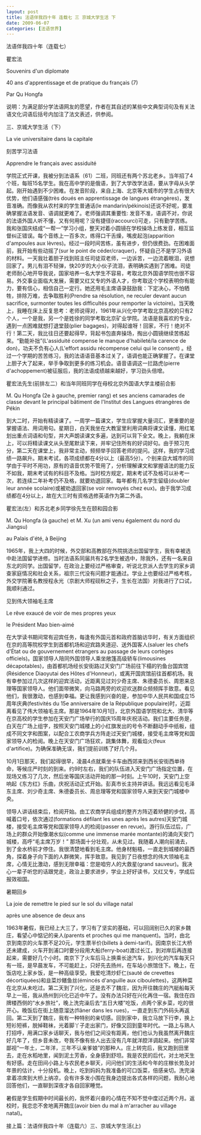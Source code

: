 ```yaml
---
layout: post
title: 法语伴我四十年 连载七 三 京城大学生活 下
date: 2009-06-07
categories: [法语世界]  
---
```




法语伴我四十年（连载七）

瞿宏法

Souvenirs d'un diplomate

40 ans d'apprentissage et de pratique du français (7)

Par Qu Hongfa

说明：为满足部分学法语网友的愿望，作者在其自述的某些中文典型词句及有关法语文化词语后括号内加注了法文表述，供参阅。

三、京城大学生活（下）

La vie universitaire dans la capitale

刻苦学习法语

Apprendre le français avec assiduité





学院正式开课，我被分到法语系（61）二班，同班还有两个苏北老乡。当年招了4个班，每班15名学生。我在高中学的是俄语，到了大学改学法语，要从字母从头学起。刚开始遇到不少困难。在发音阶段，来自上海、北京等大城市的学生占有很大优势，他们语感强(très doués en apprentissage de langues étrangères)，发音准确。而像我从农村来的学生普通话(le mandarin/pékinois)还说不好呢，要准确掌握法语发音、语调就更难了。老师强调其重要性: 发音不准，语调不对，你说的法语外国人听不懂，又有何用呢？没有捷径(raccourci)可走，只有勤学苦练。我和张国庆结成“一帮一”学习小组，整天对着小圆镜在学校操场上练发音，相互监督纠正错误。每个音练上一百多次，练得口干舌燥，嘴皮起泡(apparition d'ampoules aux lèvres)。经过一段时间苦练，虽有进步，但仍很费劲。在困难面前，我开始有些动摇了(sur le point de céder/craquer)，怀疑自己不是学习外语的材料。一天我壮着胆子找到班主任司徒双老师，一边诉苦，一边流着眼泪，说想回家了。男儿有泪不轻弹，快20岁的大小伙子流泪，表明确实遇到了困难。司徒老师耐心地开导我说，国家培养一名大学生不容易，考取北京外国语学院也很不容易。外交事业面临大发展，需要又红又专的外语人才，你考取这个学校表明你有能力，要有信心，相信自己一定行。她还用毛主席语录鼓励我：下定决心，不怕牺牲，排除万难，去争取胜利(Prendre sa résolution, ne reculer devant aucun sacrifice, surmonter toutes les difficultés pour remporter la victoire)。当天晚上，我睡在床上反复思考：老师说得对，1961年从兴化中学考取北京高校的只有2个人，一个是我，另一个是姓徐的同学考取北京矿业学院。法语是我喜欢的专业，遇到一点困难就想打退堂鼓(plier bagages)，对得起谁呀！回家，不行！绝对不行！第二天，我比往日还要起得早，背起书包直奔操场，掏出小圆镜继续苦练起来。“勤能补拙”(L'assiduité compense le manque d'habileté/la carence de don)，功夫不负有心人(L'effort assidu récompense celui qui le consent) 。经过一个学期的苦苦练习，我的法语语音基本过关了，语调也能正确掌握了。在课堂上胆子大了起来，举手争取到更多的练习机会。语音语调这一拦路虎(pierre d'achoppement)被征服后，我的法语成绩越来越好，学习劲头倍增。

瞿宏法先生(前排左二）和当年同班同学在母校北京外国语大学主楼前合影

M. Qu Hongfa (2e à gauche, premier rang) et ses anciens camarades de classe devant le principal bâtiment de l'Institut des Langues étrangères de Pékin



到大二时，开始有精读课了。一周学一篇课文，学生应掌握大量词汇，更重要的是掌握语法、用词用句。星期日，白天我坐在大教室里利用词典将课文读懂，用红笔划出重点词语和句型，并大声朗读课文多遍，达到可以背下全文。晚上，我躺在床上，可以将精读课文从头至尾默读下来，并牢记住所有的好词好句。由于预习充分，第二天在课堂上，我非常主动，频频举手回答老师的提问。这样，我的学习成绩一路飙升。期末考试，各项成绩都在4分以上（最高5分）。个别来自大城市的同学由于平时不用功，原有的语音优势不管用了，分析理解课文和掌握语法的能力反不如我，期末考试有的科目不及格。当时校方规定，期末考试不及格可以补考一次，若连续二年补考仍不及格，就要劝退回家。每年都有几名学生留级(doubler leur année scolaire)或被劝退回家(se voir renvoyés chez eux)。由于我学习成绩都在4分以上，故在大三时有资格选修英语作为第二外语。

瞿宏法(左）和苏北老乡同学徐先生在颐和园合影

M. Qu Hongfa (à gauche) et M. Xu (un ami venu également du nord du Jiangsu)

au Palais d'été, à Beijing



1965年，我上大四的时候，外交部和高教部在外院挑选出国留学生，我有幸被选中赴法国留学进修。当时法语系同届共有2名学生被选中，除我外，还有一名来自东北的同学。出国留学，在政治上要经过严格审查，听说北京派人去学生的家乡调查家庭情况和社会关系，祖宗三代没有问题才能通过。学业上也要经过严格考核，外交学院著名教授程永光（京剧大师程砚秋之子，生长在法国）对我进行了口试，我顺利通过。

见到伟大领袖毛主席

Le rêve exaucé de voir de mes propres yeux

le Président Mao bien-aimé

在大学读书期间常有迎宾任务，每逢有外国元首和政府首脑访华时，有关方面组织在京的高等院校学生到首都机场和迎宾路夹道迎、送外国客人(saluer les chefs d'État ou de gouvernement étrangers au passage de leurs cortèges officiels)。国家领导人陪同外国领导人乘坐敞篷高级轿车(limousines décapotables)，由首都机场经长安街路过天安门广场前往下榻的钓鱼台国宾馆(Résidence Diaoyutai des Hôtes d'Honneur)，或离开国宾馆前往首都机场。我有幸参加过几次这样的迎宾活动，近距离见过刘少奇主席、朱德委员长、周恩来总理等国家领导人。他们面带微笑，向马路两旁的欢迎欢送群众频频挥手致意。看见他们，我很激动，也感到幸福。更让我感到兴奋的是，参加中华人民共和国成立15周年庆典(festivités du 15e anniversaire de la République populaire)时，近距离看见了伟大领袖毛主席。那是1964年10月1日，北京外国语学院和北大、清华等在京高校的学生参加在天安门广场举行的国庆15周年庆祝活动。我们主要任务是，白天在广场上组字，按照天安门城楼上的小红旗发出的号令不断翻动手中纸板，组成不同文字和图案，以配合工农商学兵方阵走过天安门城楼，接受毛主席等党和国家领导人的检阅。晚上在天安门广场狂欢，跳集体舞，观看焰火(feux d'artifice)。为确保准确无误，我们提前训练了好几个月。

10月1日那天，我们起得很早，凌晨4点就乘坐卡车由西郊来到西长安街西单待命，等候庄严时刻的到来。约9时左右，我们的队伍进入天安门广场指定位置，在现场又练习了几次，然后坐等国庆活动开始的那一时刻。上午10时，天安门上空响起《东方红》乐曲，庆祝活动正式开始。彭真市长主持并讲话。我远远看见毛泽东主席、刘少奇主席、朱德委员长、周总理等党和国家领导人来到天安门城楼中央。

领导人讲话结束后，检阅开始。由工农商学兵组成的整齐方阵迈着矫健的步伐，高喊着口号，依次通过(formations défilant les unes après les autres)天安门城楼，接受毛主席等党和国家领导人的检阅(passer en revue)。游行队伍过后，广场上的群众开始像潮水似(comme une immense marée montante)的涌向天安门城楼，高呼“毛主席万岁！” 那场面十分壮观，从未见过。我随着人潮向前涌去，到了金水桥前才停住。我很清楚地看到毛主席。他身材魁梧，一直走到城楼的最西角，探着身子向下面的人群微笑，挥手致意。我见到了日夜想念的伟大领袖毛主席，心情无比激动，感到无限幸福：您是咱穷人的大救星(grand sauveur)。我决心一辈子听您的话跟党走，政治上要求进步，学业上好好读书，又红又专，学成后报效祖国。

暑期回乡

La joie de remettre le pied sur le sol du village natal

après une absence de deux ans



1963年暑假，我已经上大三了，学习有了坚实的基础，可以回阔别已久的家乡魏庄，看望心中惦记的亲人(parents et proches qui me manquent)。当时，由北京到南京的火车票不足20元，学生票半价(billets à demi-tarif)。因南京长江大桥还未建成，火车开到浦口时要分段用大船(ferry-boat)渡过长江，到对岸后再连接起来，需要好几个小时。南京下了火车后马上换乘长途汽车，到兴化的汽车每天只有一班，是早晨发车，不可能赶上，只好先去扬州，在车站小旅馆住下。晚上，在饭店吃上家乡饭，是一种高级享受。我爱吃清炒虾仁(sauté de crevettes décortiquées)和韭菜炒鳝鱼丝(émincés d'anguille aux ciboulettes)，这两种菜在北京从未吃过。第二天到了兴化，还是去不了魏庄，因为开往魏庄的汽艇船每天早上一班，我从扬州到兴化已近中午了。没有办法只好在兴化再住一宿。我住在四牌楼西侧的“水乡旅社”，晚上洗完澡后去“五日大楼”吃饭，点两个家乡菜，吃的很开心。晚饭后在街上随意溜达(flâner dans les rues)，一直走到东门外码头再返回。第二天到了魏庄，我有一种特别的亲切感。回到家中，我立马放下行李，换上短衫短裤，脱掉鞋袜，光着脚丫子走出家门，好像又回到童年时代。一路上与熟人打招呼，用满口家乡话聊天，我与他们之间没有距离，他们也认为我虽然离开魏庄好几年了，但乡音未改，夸我不像有些人出去没有几年就洋腔洋调起来。他们非常鄙视“一年土，二年洋，三年不认亲爹娘”的那种人。庄上转完后，我又跑到田里去，走在水稻地里，闻到泥土芳香，全身感到舒坦。我是农民的后代，对土地天生有好感。走在田间小路上与农民老乡聊天，问问他们的生活和今年的庄稼长势及对年景的估计，十分投机。晚上，吃到妈妈为我准备的可口饭菜，倍感亲切。洗完澡拿着凉席到大桥上纳凉，会有许多发小围在我身边提出各式各样的问题，我耐心地回答他们，一直聊到深夜才各自回家睡觉。

暑假是学生假期中时间最长的，我怀着兴奋的心情在不知不觉中度过近两个月。返校时，我恋恋不舍地离开魏庄(avoir bien du mal à m'arracher au village natal)。

接上篇：法语伴我四十年（连载六）三、京城大学生活(上)
